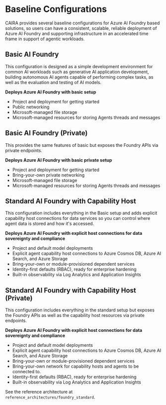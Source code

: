 # Baseline Configurations

CAIRA provides several baseline configurations for Azure AI Foundry based solutions, so users can have a consistent, scalable, reliable deployment of Azure AI Foundry and supporting infrastructure in an accelerated time frame in support of agentic workloads.

## Basic AI Foundry

This configuration is designed as a simple development environment for common AI workloads such as generative AI application development, building autonomous AI agents capable of performing complex tasks, as well as the evaluation and testing of AI models.

**Deploys Azure AI Foundry with basic setup**

- Project and deployment for getting started
- Public networking
- Microsoft-managed file storage
- Microsoft-managed resources for storing Agents threads and messages

## Basic AI Foundry (Private)

This provides the same features of basic but exposes the Foundry APIs via private endpoints.

**Deploys Azure AI Foundry with basic private setup**

- Project and deployment for getting started
- Bring-your-own private networking
- Microsoft-managed file storage
- Microsoft-managed resources for storing Agents threads and messages

## Standard AI Foundry with Capability Host

This configuration includes everything in the Basic setup and adds explicit capability host connections for data services so you can control where agent data is stored and how it's accessed.

**Deploys Azure AI Foundry with explicit host connections for data sovereignty and compliance**

- Project and default model deployments
- Explicit agent capability host connections to Azure Cosmos DB, Azure AI Search, and Azure Storage
- Bring-your-own or module-provisioned dependent services
- Identity-first defaults (RBAC), ready for enterprise hardening
- Built-in observability via Log Analytics and Application Insights

## Standard AI Foundry with Capability Host (Private)

This configuration includes everything in the standard setup but exposes the Foundry APIs as well as the capability host resources via private endpoints.

**Deploys Azure AI Foundry with explicit host connections for data sovereignty and compliance**

- Project and default model deployments
- Explicit agent capability host connections to Azure Cosmos DB, Azure AI Search, and Azure Storage
- Bring-your-own or module-provisioned dependent services
- Bring-your-own network for capability hosts and agents to be connected to.
- Identity-first defaults (RBAC), ready for enterprise hardening
- Built-in observability via Log Analytics and Application Insights

See the reference architecture at `reference_architectures/foundry_standard`.
